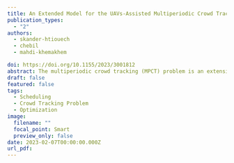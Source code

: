```yaml
---
title: An Extended Model for the UAVs-Assisted Multiperiodic Crowd Tracking Problem
publication_types:
  - "2"
authors:
  - skander-htiouech
  - chebil
  - mahdi-khemakhem

doi: https://doi.org/10.1155/2023/3001812
abstract: The multiperiodic crowd tracking (MPCT) problem is an extension of the periodic crowd tracking (PCT) problem, recently addressed in the literature and solved using an iterative solver called PCTs solver. For a given crowded event, the MPCT consists of follow-up crowds, using unmanned aerial vehicles (UAVs) during different periods in a life-cycle of an open crowded area (OCA). Our main motivation is to remedy an important limitation of the PCTs solver called “PCTs solver myopia” which is, in certain cases, unable to manage the fleet of UAVs to cover all the periods of a given OCA life-cycle during a crowded event. The behavior of crowds can be predicted using machine learning techniques. Based on this assumption, we proposed a new mixed integer linear programming (MILP) model, called MILP-MPCT, to solve the MPCT. The MILP-MPCT was designed using linear programming technique to build two objective functions that minimize the total time and energy consumed by UAVs under a set of constraints related to the MPCT problem. In order to validate the MILP-MPCT, we simulated it using IBM-ILOG-CPLEX optimization framework. Thanks to the “clairvoyance” of the proposed MILP-MPCT model, experimental investigations show that the MILP-MPCT model provides strategic moves of UAVs between charging stations (CSs) and crowds to provide better solutions than those reported in the literature.
draft: false
featured: false
tags:
  - Scheduling
  - Crowd Tracking Problem
  - Optimization
image:
  filename: ""
  focal_point: Smart
  preview_only: false
date: 2023-02-07T00:00:00.000Z
url_pdf: 
---
```

